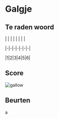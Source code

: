 # Galgje

## Te raden woord

| | | | | | | |

|-|-|-|-|-|-|-|

|1|2|3|4|5|6|

## Score
![gallow](./images/2.png)

## Beurten
a